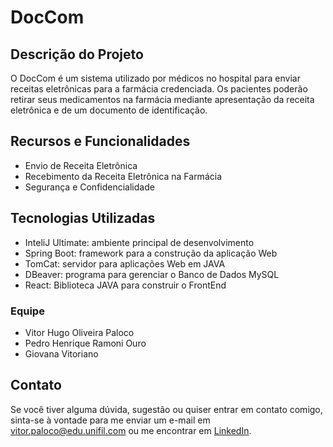 <!DOCTYPE html>
<html lang="en">
<head>
    <meta charset="UTF-8">
    <meta name="viewport" content="width=device-width, initial-scale=1.0">
</head>
<body>
  <h1>DocCom</h1>

  <h2>Descrição do Projeto</h2>
  <p>O DocCom é um sistema utilizado por médicos no hospital para enviar receitas eletrônicas para a farmácia
credenciada. Os pacientes poderão retirar seus medicamentos na farmácia mediante
apresentação da receita eletrônica e de um documento de identificação.</p>

  <h2>Recursos e Funcionalidades</h2>
  <ul>
      <li>Envio de Receita Eletrônica</li>
      <li>Recebimento da Receita Eletrônica na Farmácia</li>
      <li>Segurança e Confidencialidade</li>
  </ul>

  <h2>Tecnologias Utilizadas</h2>
  <ul>
      <li>InteliJ Ultimate: ambiente principal de desenvolvimento</li>
      <li>Spring Boot: framework para a construção da aplicação Web</li>
      <li>TomCat: servidor para aplicações Web em JAVA</li>
      <li>DBeaver: programa para gerenciar o Banco de Dados MySQL</li>
      <li>React: Biblioteca JAVA para construir o FrontEnd</li>
    </ul>

  <h3>Equipe</h3>
  <ul>
      <li>Vitor Hugo Oliveira Paloco</li>
      <li>Pedro Henrique Ramoni Ouro</li>
      <li>Giovana Vitoriano</li>
    </ul>

  <h2>Contato</h2>
  <p>Se você tiver alguma dúvida, sugestão ou quiser entrar em contato comigo, sinta-se à vontade para me enviar um e-mail em <a href="mailto:vitor.paloco@edu.unifil.com">vitor.paloco@edu.unifil.com</a> ou me encontrar em <a href="https://www.linkedin.com/in/vitor-hugo-oliveira-paloco-b64126278/">LinkedIn</a>.</p>
</body>
</html>
